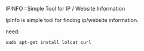 IPINFO : Simple Tool for IP / Website Information

IpInfo is simple tool for finding ip/website information.

need:<br>
```
sudo apt-get install lolcat curl
```
